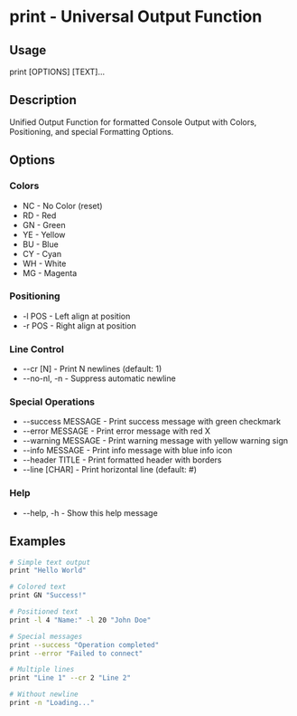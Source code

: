 # print - Universal Output Function

## Usage
print [OPTIONS] [TEXT]...

## Description
Unified Output Function for formatted Console Output with Colors, Positioning, and special Formatting Options.

## Options

### Colors
- NC - No Color (reset)
- RD - Red
- GN - Green  
- YE - Yellow
- BU - Blue
- CY - Cyan
- WH - White
- MG - Magenta

### Positioning
- -l POS                - Left align at position
- -r POS                - Right align at position

### Line Control
- --cr [N]              - Print N newlines (default: 1)
- --no-nl, -n           - Suppress automatic newline

### Special Operations
- --success MESSAGE     - Print success message with green checkmark
- --error MESSAGE       - Print error message with red X
- --warning MESSAGE     - Print warning message with yellow warning sign
- --info MESSAGE        - Print info message with blue info icon
- --header TITLE        - Print formatted header with borders
- --line [CHAR]         - Print horizontal line (default: #)

### Help
- --help, -h            - Show this help message


## Examples

```bash
# Simple text output
print "Hello World"

# Colored text
print GN "Success!" 

# Positioned text
print -l 4 "Name:" -l 20 "John Doe"

# Special messages
print --success "Operation completed"
print --error "Failed to connect"

# Multiple lines
print "Line 1" --cr 2 "Line 2"

# Without newline
print -n "Loading..."
